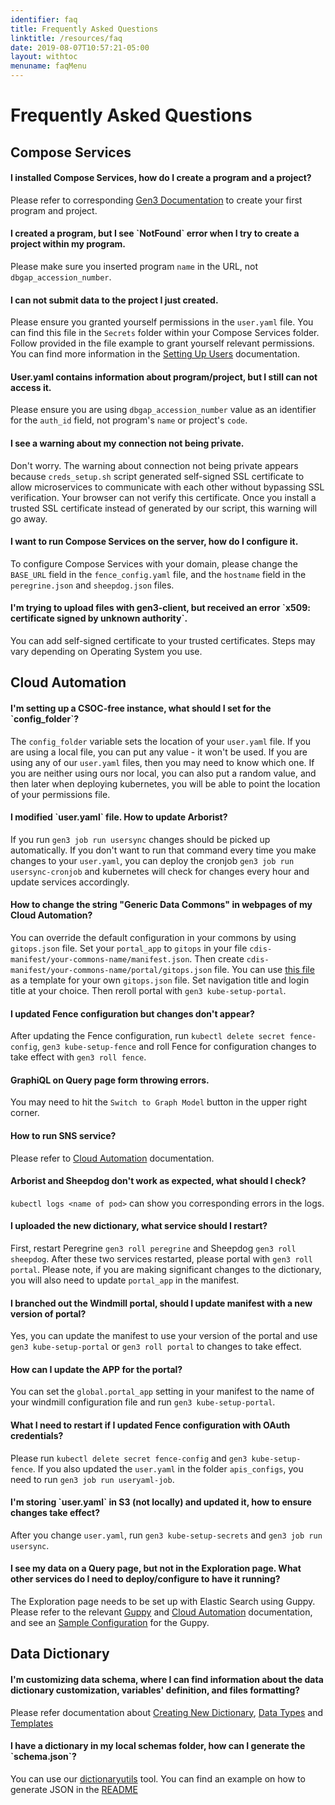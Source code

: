 ```yaml
---
identifier: faq
title: Frequently Asked Questions
linktitle: /resources/faq
date: 2019-08-07T10:57:21-05:00
layout: withtoc
menuname: faqMenu
---
```


# Frequently Asked Questions

## Compose Services


<h4>I installed Compose Services, how do I create a program and a project?</h4>

Please refer to corresponding
[Gen3 Documentation](https://gen3.org/resources/operator/#5-programs-and-projects)
to create your first program and project.


<h4>I created a program, but I see `NotFound` error when I try to create a
project within my program.</h4>

Please make sure you inserted program `name` in the URL, not
`dbgap_accession_number`.


<h4>I can not submit data to the project I just created.</h4>

Please ensure you granted yourself permissions in the `user.yaml` file. You can
find this file in the `Secrets` folder within your Compose Services folder.
Follow provided in the file example to grant yourself relevant permissions. You
can find more information in the
[Setting Up Users](https://github.com/uc-cdis/compose-services#setting-up-users)
documentation.


<h4>User.yaml contains information about program/project, but I still can not
access it.</h4>

Please ensure you are using `dbgap_accession_number` value as an identifier for
the `auth_id` field, not program's `name` or project's `code`.


<h4>I see a warning about my connection not being private.</h4>

Don't worry. The warning about connection not being private appears because
`creds_setup.sh` script generated self-signed SSL certificate to allow
microservices to communicate with each other without bypassing SSL verification.
Your browser can not verify this certificate. Once you install a trusted SSL
certificate instead of generated by our script, this warning will go away.


<h4>I want to run Compose Services on the server, how do I configure
 it.</h4>

To configure Compose Services with your domain, please change the `BASE_URL`
field in the `fence_config.yaml` file, and the `hostname` field in the
`peregrine.json` and `sheepdog.json` files.


<h4>I'm trying to upload files with gen3-client, but received an error 
`x509: certificate signed by unknown authority`.</h4>

You can add self-signed certificate to your trusted certificates. Steps may
vary depending on Operating System you use.


## Cloud Automation


<h4>I'm setting up a CSOC-free instance, what should I set for the 
`config_folder`?</h4>

The `config_folder` variable sets the location of your `user.yaml` file. If you
are using a local file, you can put any value - it won't be used. If you are
using any of our `user.yaml` files, then you may need to know which one. If you
are neither using ours nor local, you can also put a random value, and then
later when deploying kubernetes, you will be able to point the location of your
permissions file.


<h4>I modified `user.yaml` file. How to update Arborist?</h4>

If you run `gen3 job run usersync` changes should be picked up automatically.
If you don't want to run that command every time you make changes to your
`user.yaml`, you can deploy the cronjob `gen3 job run usersync-cronjob` and
kubernetes will check for changes every hour and update services accordingly.


<h4>How to change the string "Generic Data Commons" in webpages of my Cloud
Automation?</h4>

You can override the default configuration in your commons by using
`gitops.json` file. Set your `portal_app` to `gitops` in your file
`cdis-manifest/your-commons-name/manifest.json`. Then create
`cdis-manifest/your-commons-name/portal/gitops.json` file. You can use [this
file](https://github.com/uc-cdis/data-portal/blob/master/data/config/default.json)
as a template for your own `gitops.json` file. Set navigation title and login
title at your choice. Then reroll portal with `gen3 kube-setup-portal`.


<h4>I updated Fence configuration but changes don't appear?</h4>

After updating the Fence configuration, run `kubectl delete secret
fence-config`, `gen3 kube-setup-fence` and roll Fence for configuration changes
to take effect with `gen3 roll fence`.


<h4>GraphiQL on Query page form throwing errors.</h4>

You may need to hit the `Switch to Graph Model` button in the upper right
corner.


<h4>How to run SNS service?</h4>

Please refer to [Cloud
Automation](https://github.com/uc-cdis/cloud-automation/tree/master/tf_files/aws/modules/data-bucket-queue)
documentation.


<h4>Arborist and Sheepdog don't work as expected, what should I check?</h4>

`kubectl logs <name of pod>` can show you corresponding errors in the logs.


<h4>I uploaded the new dictionary, what service should I restart?</h4>

First, restart Peregrine `gen3 roll peregrine` and Sheepdog `gen3 roll
sheepdog`.  After these two services restarted, please portal with `gen3 roll
portal`.  Please note, if you are making significant changes to the dictionary,
you will also need to update `portal_app` in the manifest.


<h4>I branched out the Windmill portal, should I update manifest with a new
version of portal?</h4>

Yes, you can update the manifest to use your version of the portal and use `gen3
kube-setup-portal` or `gen3 roll portal` to changes to take effect.


<h4>How can I update the APP for the portal?</h4>

You can set the `global.portal_app` setting in your manifest to the name of your
windmill configuration file and run `gen3 kube-setup-portal`.


<h4>What I need to restart if I updated Fence configuration with OAuth
credentials?</h4>

Please run `kubectl delete secret fence-config` and `gen3 kube-setup-fence`.  If
you also updated the `user.yaml` in the folder `apis_configs`, you need to run
`gen3 job run useryaml-job`.


<h4>I'm storing `user.yaml` in S3 (not locally) and updated it, how to ensure
changes take effect?</h4>

After you change `user.yaml`, run `gen3 kube-setup-secrets` and `gen3 job run
usersync`.


<h4>I see my data on a Query page, but not in the Exploration page. What other
services do I need to deploy/configure to have it running?</h4>

The Exploration page needs to be set up with Elastic Search using Guppy. Please
refer to the relevant
[Guppy](https://github.com/uc-cdis/guppy/blob/master/README.md) and [Cloud
Automation](https://github.com/uc-cdis/cloud-automation/blob/master/kube/services/guppy/README.md)
documentation, and see an [Sample
Configuration](https://github.com/uc-cdis/data-portal/pull/505) for the Guppy.


## Data Dictionary

<h4>I'm customizing data schema, where I can find information about the data
dictionary customization, variables' definition, and files formatting?</h4>

Please refer documentation about [Creating New
Dictionary](https://gen3.org/resources/operator/#3-creating-a-new-data-dictionary),
[Data Types](https://gen3.org/resources/user/data-types/) and
[Templates](https://gen3.org/resources/user/template-tsvs/)


<h4>I have a dictionary in my local schemas folder, how can I generate the
`schema.json`?</h4>

You can use our [dictionaryutils](https://github.com/uc-cdis/dictionaryutils)
tool.  You can find an example on how to generate JSON in the
[README](https://github.com/uc-cdis/dictionaryutils#use-dictionaryutils-to-dump-a-dictionary)

